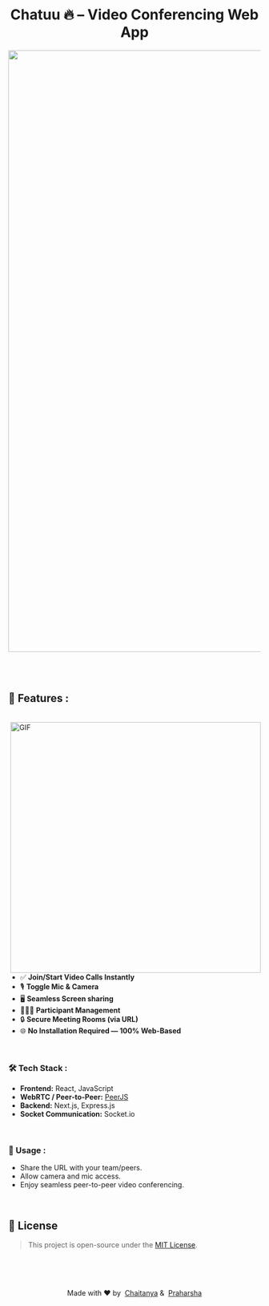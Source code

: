 <h1 align="center">Chatuu 🔥 – Video Conferencing Web App</h1>

<div align="center">
<img hight="300" width="1200" alt="GIF" align="center" src="https://github.com/user-attachments/assets/68825280-0294-47ff-890e-142e807e5408">
 
</div>

</br>
</br>
</br>

## 🚀 Features :

<p>
 </br>


<img hight="500" width="500" align="right" alt="GIF" src="https://github.com/user-attachments/assets/89188c92-9a04-46d4-b97b-60b1e138f844">


- ✅ **Join/Start Video Calls Instantly**
- 🎙️ **Toggle Mic & Camera**
- 🖥️ **Seamless Screen sharing**
- 🧑‍🤝‍🧑 **Participant Management**
- 🔒 **Secure Meeting Rooms (via URL)**
- 🌐 **No Installation Required — 100% Web-Based**

</br>

### 🛠️ Tech Stack :

- **Frontend:** React, JavaScript
- **WebRTC / Peer-to-Peer:** [PeerJS](https://peerjs.com/)
- **Backend:** Next.js, Express.js
- **Socket Communication:** Socket.io

</br>

### 🧪 Usage :

- Share the URL with your team/peers.
- Allow camera and mic access.
- Enjoy seamless peer-to-peer video conferencing.

</br>

## 📄 License

> This project is open-source under the [MIT License](LICENSE).

</br>
</br>
</br>

<p align="center">
  Made with ❤️ by&nbsp;
  <a href="https://www.linkedin.com/in/chaitanyasai-g/" target="_blank">Chaitanya</a>&nbsp;&amp;&nbsp;
  <a href="https://www.linkedin.com/in/praharsha-nelaturi/" target="_blank">Praharsha</a>
</p>


